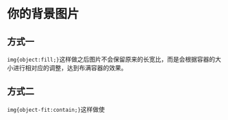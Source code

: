 # 你的背景图片

## 方式一
`img{object:fill;}`这样做之后图片不会保留原来的长宽比，而是会根据容器的大小进行相对应的调整，达到布满容器的效果。
## 方式二
`img{object-fit:contain;}`这样做使
<!--stackedit_data:
eyJoaXN0b3J5IjpbMTExODAzMjk5XX0=
-->